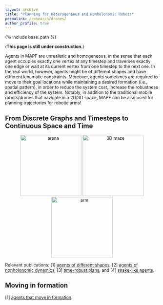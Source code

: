 ```yaml
---
layout: archive
title: "Planning for Heterogeneous and Nonholonomic Robots"
permalink: /research/drones/
author_profile: true
---
```


{% include base_path %}

(**This page is still under construction.**)

Agents in MAPF are unrealistic and homogeneous, 
in the sense that each agent occupies exactly one vertex at any timestep and 
traverses exactly one edge or wait at its current vertex from one timestep to the next one. 
In the real world, however, agents might be of different shapes and have different kinematic constraints. 
Moreover, agents sometimes are required to move to their goal locations 
while maintaining a desired formation (i.e., spatial pattern), 
in order to reduce the system cost, increase the robustness and efficiency of the system. 
Notably, in addition to the traditional mobile robots/drones that navigate in a 2D/3D space, 
MAPF can be also used for planning trajectories for robotic arms!

## From Discrete Graphs and Timesteps to Continuous Space and Time
<p style="text-align:center;">
    <img src="https://jiaoyangli.me/images/arena.gif" width="200pt" alt="arena"/>
    <!--<img src="https://jiaoyangli.me/images/maze.gif" width="200pt" alt="maze"/>-->
    <img src="https://jiaoyangli.me/images/3Dmaze.gif" width="200pt" alt="3D maze"/>
    <!--<img src="https://jiaoyangli.me/images/drone_top.gif" width="400pt" alt="drone-side" />
    <img src="https://jiaoyangli.me/images/drone_side.gif" width="200pt" alt="drone-top" />-->
    <img src="https://jiaoyangli.me/images/bar.gif" width="200pt" alt="arm" />
</p>


Relevant publications: 
[1] [agents of different shapes](https://jiaoyangli.me/publications/LiAAAI19large),
[2] [agents of nonholonomic dynamics](https://jiaoyangli.me/publications/ChenAAAI21s2m2), 
[3] [time-robust plans](https://jiaoyangli.me/publications/ChenAAAI21robust), and
[4] [snake-like agents](https://jiaoyangli.me/publications/ChenSoCS22).


## Moving in formation
[1] [agents that move in formation](http://ifaamas.org/Proceedings/aamas2020/pdfs/p726.pdf "AAMAS 2020").

